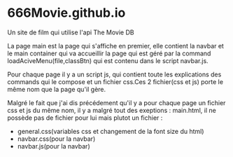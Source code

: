 # 666Movie.github.io
Un site de film qui utilise l'api The Movie DB

La page main est la page qui s'affiche en premier, elle contient la navbar et le main container qui va accueillir la page qui est géré par la command loadAciveMenu(file,classBtn)
qui est contenu dans le script navbar.js.

Pour chaque page il y a un script js, qui contient toute les explications des commands qui le compose et un fichier css.Ces 2 fichier(css et js) porte le même nom que la page qu'il gère. 

Malgré le fait que j'ai dis précédement qu'il y a pour chaque page un fichier css et js du même nom, il y a malgré tout des exeptions :
main.html, il ne possède pas de fichier pour lui mais plutot un fichier : 
  - general.css(variables css et changement de la font size du html)
  - navbar.css(pour la navbar)
  - navbar.js(pour la navbar)

